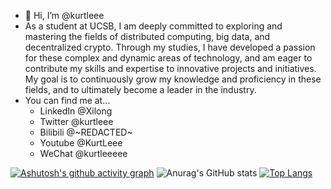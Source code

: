 - 👋 Hi, I’m @kurtleee
- As a student at UCSB, I am deeply committed to exploring and mastering the fields of distributed computing, big data, and decentralized crypto. Through my studies, I have developed a passion for these complex and dynamic areas of technology, and am eager to contribute my skills and expertise to innovative projects and initiatives. My goal is to continuously grow my knowledge and proficiency in these fields, and to ultimately become a leader in the industry.
- You can find me at...
  - LinkedIn @Xilong
  - Twitter @kurtleee
  - Bilibili @~REDACTED~
  - Youtube @KurtLeee
  - WeChat @kurtleeeee

<!---
kurtleee/kurtleee is a ✨ special ✨ repository because its `README.md` (this file) appears on your GitHub profile.
You can click the Preview link to take a look at your changes.
--->

[![Ashutosh's github activity graph](https://github-readme-activity-graph.vercel.app/graph?username=kurtleee)](https://github.com/ashutosh00710/github-readme-activity-graph)
![Anurag's GitHub stats](https://github-readme-stats.vercel.app/api?username=kurtleee&show_icons=true&theme=radical)
[![Top Langs](https://github-readme-stats.vercel.app/api/top-langs/?username=kurtleee&layout=compact)](https://github.com/anuraghazra/github-readme-stats)

